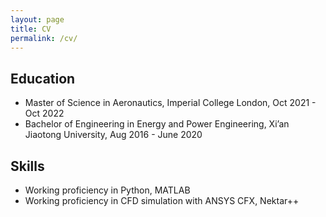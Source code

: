 ```yaml
---
layout: page
title: CV
permalink: /cv/
---
```


## Education
- Master of Science in Aeronautics, Imperial College London, Oct 2021 - Oct 2022
- Bachelor of Engineering in Energy and Power Engineering, Xi’an Jiaotong University, Aug 2016 - June 2020

## Skills
- Working proficiency in Python, MATLAB
- Working	proficiency in CFD simulation with ANSYS CFX, Nektar++


